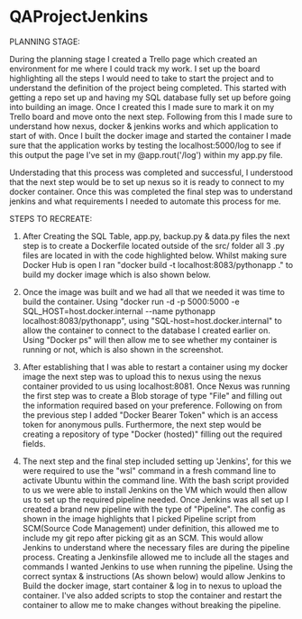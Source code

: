 # QAProjectJenkins

PLANNING STAGE:

During the planning stage I created a Trello page which created an environment for me where I could track my work. I set up the board highlighting all the steps I would need to take to start the project and to understand the definition of the project being completed. This started with getting a repo set up and having my SQL database fully set up before going into building an image. Once I created this I made sure to mark it on my Trello board and move onto the next step. Following from this I made sure to understand how nexus, docker & jenkins works and which application to start of with. Once I built the docker image and started the container I made sure that the application works by testing the localhost:5000/log to see if this output the page I've set in my @app.rout('/log') within my app.py file. 

Understading that this process was completed and successful, I understood that the next step would be to set up nexus so it is ready to connect to my docker container. Once this was completed the final step was to understand jenkins and what requirements I needed to automate this process for me.

STEPS TO RECREATE:

1. After Creating the SQL Table, app.py, backup.py & data.py files the next step is to create a Dockerfile located outside of the src/ folder all 3 .py files are located in with the code highlighted below. Whilst making sure Docker Hub is open I ran "docker build -t localhost:8083/pythonapp ." to build my docker image which is also shown below.

2. Once the image was built and we had all that we needed it was time to build the container. Using "docker run -d -p 5000:5000 -e SQL_HOST=host.docker.internal --name pythonapp localhost:8083/pythonapp", using "SQL-host=host.docker.internal" to allow the container to connect to the database I created earlier on. Using "Docker ps" will then allow me to see whether my container is running or not, which is also shown in the screenshot.

3. After establishing that I was able to restart a container using my docker image the next step was to upload this to nexus using the nexus container provided to us using localhost:8081. Once Nexus was running the first step was to create a Blob storage of type "File" and filling out the information required based on your preference. Following on from the previous step I added "Docker Bearer Token" which is an access token for anonymous pulls. Furthermore, the next step would be creating a repository of type "Docker (hosted)" filling out the required fields. 

4. The next step and the final step included setting up 'Jenkins', for this we were required to use the "wsl" command in a fresh command line to activate Ubuntu within the command line. With the bash script provided to us we were able to install Jenkins on the VM which would then allow us to set up the required pipeline needed. Once Jenkins was all set up I created a brand new pipeline with the type of "Pipeline". The config as shown in the image highlights that I picked Pipeline script from SCM(Source Code Management) under definition, this allowed me to include my git repo after picking git as an SCM. This would allow Jenkins to understand where the necessary files are during the pipeline process. Creating a Jenkinsfile allowed me to include all the stages and commands I wanted Jenkins to use when running the pipeline. Using the correct syntax & instructions (As shown below) would allow Jenkins to Build the docker image, start container & log in to nexus to upload the container. I've also added scripts to stop the container and restart the container to allow me to make changes without breaking the pipeline.